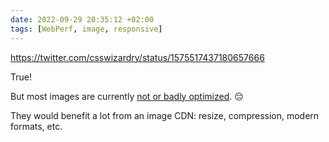 ```yaml
---
date: 2022-09-29 20:35:12 +02:00
tags: [WebPerf, image, responsive]
---
```


https://twitter.com/csswizardry/status/1575517437180657666

True!

But most images are currently [not or badly optimized](https://almanac.httparchive.org/en/2022/media#fig-26). 😔

They would benefit a lot from an image CDN: resize, compression, modern formats, etc.
